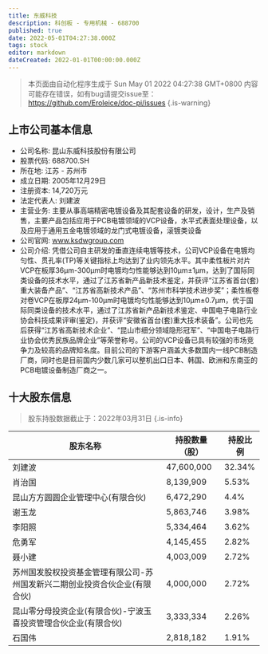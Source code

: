 ```yaml
---
title: 东威科技
description: 科创板 - 专用机械 - 688700
published: true
date: 2022-05-01T04:27:38.000Z
tags: stock
editor: markdown
dateCreated: 2022-01-01T00:00:00.000Z
---
```


> 本页面由自动化程序生成于 Sun May 01 2022 04:27:38 GMT+0800
> 内容可能存在错误，如有bug请提交issue至：https://github.com/Eroleice/doc-pi/issues
{.is-warning}

## 上市公司基本信息
- 公司名称: 昆山东威科技股份有限公司
- 股票代码: 688700.SH
- 所在地: 江苏 - 苏州市
- 成立日期: 2005年12月29日
- 注册资本: 14,720万元
- 法定代表人: 刘建波
- 主营业务: 主要从事高端精密电镀设备及其配套设备的研发，设计，生产及销售，主要产品包括应用于PCB电镀领域的VCP设备，水平式表面处理设备，以及应用于通用五金电镀领域的龙门式电镀设备，滚镀类设备
- 公司官网: www.ksdwgroup.com
- 公司介绍: 凭借公司自主研发的垂直连续电镀等技术，公司VCP设备在电镀均匀性、贯孔率(TP)等关键指标上均达到了业内领先水平。其中柔性板片对片VCP在板厚36μm-300μm时电镀均匀性能够达到10μm±1μm，达到了国际同类设备的技术水平，通过了江苏省新产品新技术鉴定，并获评“江苏省首台(套)重大装备产品”、“江苏省高新技术产品”、“苏州市科学技术进步奖”；柔性板卷对卷VCP在板厚24μm-100μm时电镀均匀性能够达到10μm±0.7μm，优于国际同类设备的技术水平，通过了江苏省新产品新技术鉴定、中国电子电路行业协会科技成果评审(鉴定)，并获评“安徽省首台(套)重大技术装备”。公司也先后获得“江苏省高新技术企业”、“昆山市细分领域隐形冠军”、“中国电子电路行业协会优秀民族品牌企业”等荣誉称号。公司的VCP设备已具有较强的市场竞争力及较高的品牌知名度。目前公司的下游客户涵盖大多数国内一线PCB制造厂商，同时也是目前国内少数几家可以整机出口日本、韩国、欧洲和东南亚的PCB电镀设备制造厂商之一。


## 十大股东信息
> 股东持股数据截止于：2022年03月31日
{.is-info}

| 股东名称 | 持股数量（股） | 持股比例 |
| --- | --- | --- |
| 刘建波 | 47,600,000 | 32.34% |
| 肖治国 | 8,139,909 | 5.53% |
| 昆山方方圆圆企业管理中心(有限合伙) | 6,472,290 | 4.4% |
| 谢玉龙 | 5,863,746 | 3.98% |
| 李阳照 | 5,334,464 | 3.62% |
| 危勇军 | 4,145,455 | 2.82% |
| 聂小建 | 4,003,009 | 2.72% |
| 苏州国发股权投资基金管理有限公司-苏州国发新兴二期创业投资合伙企业(有限合伙) | 4,000,000 | 2.72% |
| 昆山零分母投资企业(有限合伙)-宁波玉喜投资管理合伙企业(有限合伙) | 3,333,334 | 2.26% |
| 石国伟 | 2,818,182 | 1.91% |




